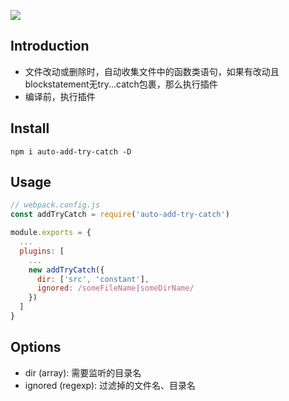 ![](https://github.com/layne0625/auto-export-plugin/blob/master/screenshot/pic.gif)
## Introduction
- 文件改动或删除时，自动收集文件中的函数类语句，如果有改动且blockstatement无try...catch包裹，那么执行插件
- 编译前，执行插件


## Install
```
npm i auto-add-try-catch -D
```


## Usage
```javascript
// webpack.config.js
const addTryCatch = require('auto-add-try-catch')

module.exports = {
  ...
  plugins: [
    ...
    new addTryCatch({
      dir: ['src', 'constant'], 
      ignored: /someFileName|someDirName/
    })
  ]
}

```

## Options
- dir (array):  需要监听的目录名
- ignored (regexp): 过滤掉的文件名、目录名

